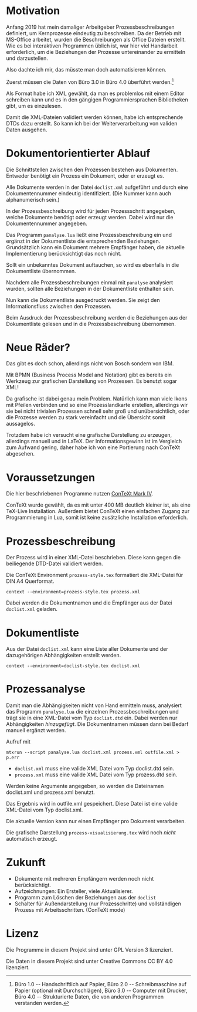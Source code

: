 # Motivation

Anfang 2019 hat mein damaliger Arbeitgeber Prozessbeschreibungen definiert, um 
Kernprozesse eindeutig zu beschreiben. Da der Betrieb mit MS-Office arbeitet, 
wurden die Beschreibungen als Office Dateien erstellt. Wie es bei interaktiven 
Programmen üblich ist, war hier viel Handarbeit erforderlich, um die 
Beziehungen der Prozesse untereinander zu ermitteln und darzustellen.

Also dachte ich mir, das müsste man doch automatisieren können.

Zuerst müssen die Daten von Büro 3.0 in Büro 4.0 überführt werden.[^FN]

[^FN]: Büro 1.0 -- Handschriftlich auf Papier, Büro 2.0 -- Schreibmaschine auf 
Papier (optional mit Durchschlägen), Büro 3.0 -- Computer mit Drucker, Büro 4.0 
-- Strukturierte Daten, die von anderen Programmen verstanden werden.

Als Format habe ich XML gewählt, da man es problemlos mit einem Editor 
schreiben kann und es in den gängigen Programmiersprachen Bibliotheken gibt, um 
es einzulesen. 

Damit die XML-Dateien validiert werden können, habe ich entsprechende DTDs dazu 
erstellt. So kann ich bei der Weiterverarbeitung von validen Daten ausgehen.

# Dokumentorientierter Ablauf

Die Schnittstellen zwischen den Prozessen bestehen aus Dokumenten.
Entweder benötigt ein Prozess ein Dokument, oder er erzeugt es.

Alle Dokumente werden in der Datei `doclist.xml` aufgeführt und durch eine 
Dokumentennummer eindeutig identifiziert. (Die Nummer kann auch alphanumerisch 
sein.)

In der Prozessbeschreibung wird für jeden Prozessschritt angegeben, welche 
Dokumente benötigt oder erzeugt werden. Dabei wird nur die Dokumentennummer 
angegeben.

Das Programm `panalyse.lua` ließt eine Prozessbeschreibung ein und ergänzt in 
der Dokumentliste die entsprechenden Beziehungen. Grundsätzlich kann ein 
Dokument mehrere Empfänger haben, die aktuelle Implementierung berücksichtigt 
das noch nicht.

Sollt ein unbekanntes Dokument auftauchen, so wird es ebenfalls in die 
Dokumentliste übernommen.

Nachdem alle Prozessbeschreibungen einmal mit `panalyse` analysiert wurden, 
sollten alle Beziehungen in der Dokumentliste enthalten sein.

Nun kann die Dokumentliste ausgedruckt werden.
Sie zeigt den Informationsfluss zwischen den Prozessen.

Beim Ausdruck der Prozessbeschreibung werden die Beziehungen aus der 
Dokumentliste gelesen und in die Prozessbeschreibung übernommen.

# Neue Räder?

Das gibt es doch schon, allerdings nicht von Bosch sondern von IBM.

Mit BPMN (Business Process Model and Notation) gibt es bereits ein Werkzeug zur 
grafischen Darstellung von Prozessen. Es benutzt sogar XML!

Da grafische ist dabei genau mein Problem.
Natürlich kann man viele Ikons mit Pfeilen verbinden und so eine 
Prozesslandkarte erstellen, allerdings wir sie bei nicht trivialen Prozessen 
schnell sehr groß und unübersichtlich, oder die Prozesse werden zu stark 
vereinfacht und die Übersicht somit aussagelos.

Trotzdem habe ich versucht eine grafische Darstellung zu erzeugen, allerdings 
manuell und in LaTeX. Der Informationsgewinn ist im Vergleich zum Aufwand 
gering, daher habe ich von eine Portierung nach ConTeXt abgesehen.

# Voraussetzungen

Die hier beschriebenen Programme nutzen [ConTeXt Mark 
IV](https://wiki.contextgarden.net/Main_Page).

ConTeXt wurde gewählt, da es mit unter 400 MB deutlich kleiner ist, als eine 
TeX-Live Installation. Außerdem bietet ConTeXt einen einfachen Zugang zur 
Programmierung in Lua, somit ist keine zusätzliche Installation erforderlich.

# Prozessbeschreibung

Der Prozess wird in einer XML-Datei beschrieben.
Diese kann gegen die beiliegende DTD-Datei validiert werden.

Die ConTeXt Environment `prozess-style.tex` formatiert die XML-Datei für DIN A4 
Querformat.

~~~
context --environment=prozess-style.tex prozess.xml
~~~

Dabei werden die Dokumentnamen und die Empfänger aus der Datei `doclist.xml` 
geladen.

# Dokumentliste

Aus der Datei `doclist.xml` kann eine Liste aller Dokumente und der 
dazugehörigen Abhängigkeiten erstellt werden.

~~~
context --environment=doclist-style.tex doclist.xml
~~~

# Prozessanalyse

Damit man die Abhängigkeiten nicht von Hand ermitteln muss, analysiert das 
Programm `panalyse.lua` die einzelnen Prozessbeschreibungen und trägt sie in 
eine XML-Datei vom Typ `doclist.dtd` ein. Dabei werden nur Abhängigkeiten 
*hinzugefügt*. Die Dokumentnamen müssen dann bei Bedarf manuell ergänzt werden.

Aufruf mit

~~~
mtxrun --script panalyse.lua doclist.xml prozess.xml outfile.xml > p.err
~~~

 -  `doclist.xml` muss eine valide XML Datei vom Typ doclist.dtd sein.
 -  `prozess.xml` muss eine valide XML Datei vom Typ prozess.dtd sein.

Werden keine Argumente angegeben, so werden die Dateinamen
doclist.xml und prozess.xml benutzt.

Das Ergebnis wird in outfile.xml gespeichert.
Diese Datei ist eine valide XML-Datei vom Typ doclist.xml.

Die aktuelle Version kann nur einen Empfänger pro Dokument verarbeiten.

Die grafische Darstellung `prozess-visualisierung.tex` wird noch *nicht* 
automatisch erzeugt.

# Zukunft

 -  Dokumente mit mehreren Empfängern werden noch nicht berücksichtigt.
 -  Aufzeichnungen: Ein Ersteller, viele Aktualisierer.
 -  Programm zum Löschen der Beziehungen aus der `doclist`
 -  Schalter für Außendarstellung (nur Prozesschritte) und vollständigen 
    Prozess mit Arbeitsschritten. (ConTeXt mode)

# Lizenz

Die Programme in diesem Projekt sind unter GPL Version 3 lizenziert.

Die Daten in diesem Projekt sind unter Creative Commons CC BY 4.0 lizenziert.


